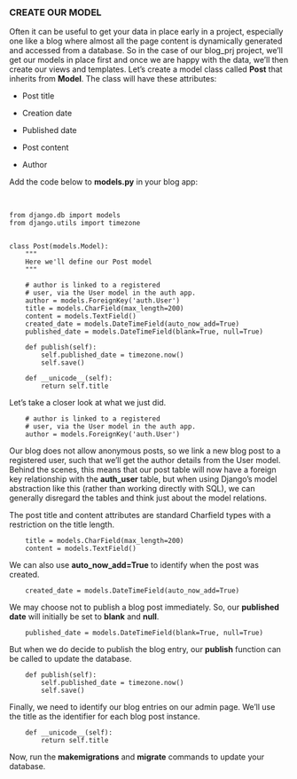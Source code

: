 ### CREATE OUR MODEL

Often it can be useful to get your data in place early in a project, especially
one like a blog where almost all the page content is dynamically generated and
accessed from a database. So in the case of our blog_prj project, we’ll get our
models in place first and once we are happy with the data, we’ll then create our
views and templates. Let’s create a model class called **Post** that inherits
from **Model**. The class will have these attributes:

-   Post title

-   Creation date

-   Published date

-   Post content

-   Author

Add the code below to **models.py** in your blog app:

 

~~~~~~~~~~~~~~~~~~~~~~~~~~~~~~~~~~~~~~~~~~~~~~~~~~~~~~~~~~~~~~~~~~~~~~~~~~~~~~~~
from django.db import models
from django.utils import timezone
 
 
class Post(models.Model):
    """
    Here we'll define our Post model
    """
 
    # author is linked to a registered
    # user, via the User model in the auth app. 
    author = models.ForeignKey('auth.User')
    title = models.CharField(max_length=200)
    content = models.TextField()
    created_date = models.DateTimeField(auto_now_add=True)
    published_date = models.DateTimeField(blank=True, null=True)
 
    def publish(self):
        self.published_date = timezone.now()
        self.save()
 
    def __unicode__(self):
        return self.title
~~~~~~~~~~~~~~~~~~~~~~~~~~~~~~~~~~~~~~~~~~~~~~~~~~~~~~~~~~~~~~~~~~~~~~~~~~~~~~~~

Let’s take a closer look at what we just did.

~~~~~~~~~~~~~~~~~~~~~~~~~~~~~~~~~~~~~~~~~~~~~~~~~~~~~~~~~~~~~~~~~~~~~~~~~~~~~~~~
    # author is linked to a registered
    # user, via the User model in the auth app. 
    author = models.ForeignKey('auth.User')
~~~~~~~~~~~~~~~~~~~~~~~~~~~~~~~~~~~~~~~~~~~~~~~~~~~~~~~~~~~~~~~~~~~~~~~~~~~~~~~~

Our blog does not allow anonymous posts, so we link a new blog post to a
registered user, such that we’ll get the author details from the User model.
Behind the scenes, this means that our post table will now have a foreign key
relationship with the **auth_user** table, but when using Django’s model
abstraction like this (rather than working directly with SQL), we can generally
disregard the tables and think just about the model relations.

The post title and content attributes are standard Charfield types with a
restriction on the title length.

~~~~~~~~~~~~~~~~~~~~~~~~~~~~~~~~~~~~~~~~~~~~~~~~~~~~~~~~~~~~~~~~~~~~~~~~~~~~~~~~
    title = models.CharField(max_length=200)
    content = models.TextField()
~~~~~~~~~~~~~~~~~~~~~~~~~~~~~~~~~~~~~~~~~~~~~~~~~~~~~~~~~~~~~~~~~~~~~~~~~~~~~~~~

We can also use **auto_now_add=True** to identify when the post was created.

~~~~~~~~~~~~~~~~~~~~~~~~~~~~~~~~~~~~~~~~~~~~~~~~~~~~~~~~~~~~~~~~~~~~~~~~~~~~~~~~
    created_date = models.DateTimeField(auto_now_add=True)
~~~~~~~~~~~~~~~~~~~~~~~~~~~~~~~~~~~~~~~~~~~~~~~~~~~~~~~~~~~~~~~~~~~~~~~~~~~~~~~~

We may choose not to publish a blog post immediately. So, our **published
date** will initially be set to **blank** and **null**.

~~~~~~~~~~~~~~~~~~~~~~~~~~~~~~~~~~~~~~~~~~~~~~~~~~~~~~~~~~~~~~~~~~~~~~~~~~~~~~~~
    published_date = models.DateTimeField(blank=True, null=True)
~~~~~~~~~~~~~~~~~~~~~~~~~~~~~~~~~~~~~~~~~~~~~~~~~~~~~~~~~~~~~~~~~~~~~~~~~~~~~~~~

But when we do decide to publish the blog entry, our **publish** function can be
called to update the database.

~~~~~~~~~~~~~~~~~~~~~~~~~~~~~~~~~~~~~~~~~~~~~~~~~~~~~~~~~~~~~~~~~~~~~~~~~~~~~~~~
    def publish(self):
        self.published_date = timezone.now()
        self.save()
~~~~~~~~~~~~~~~~~~~~~~~~~~~~~~~~~~~~~~~~~~~~~~~~~~~~~~~~~~~~~~~~~~~~~~~~~~~~~~~~

Finally, we need to identify our blog entries on our admin page. We’ll use the
title as the identifier for each blog post instance.

~~~~~~~~~~~~~~~~~~~~~~~~~~~~~~~~~~~~~~~~~~~~~~~~~~~~~~~~~~~~~~~~~~~~~~~~~~~~~~~~
    def __unicode__(self):
        return self.title
~~~~~~~~~~~~~~~~~~~~~~~~~~~~~~~~~~~~~~~~~~~~~~~~~~~~~~~~~~~~~~~~~~~~~~~~~~~~~~~~

Now, run the **makemigrations** and **migrate** commands to update your
database.
